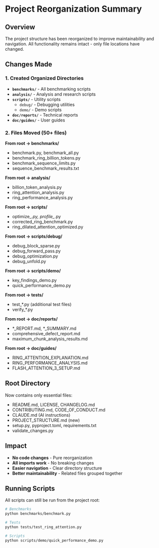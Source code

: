 # Project Reorganization Summary

## Overview

The project structure has been reorganized to improve maintainability and navigation. All functionality remains intact - only file locations have changed.

## Changes Made

### 1. Created Organized Directories

- **`benchmarks/`** - All benchmarking scripts
- **`analysis/`** - Analysis and research scripts  
- **`scripts/`** - Utility scripts
  - `debug/` - Debugging utilities
  - `demo/` - Demo scripts
- **`doc/reports/`** - Technical reports
- **`doc/guides/`** - User guides

### 2. Files Moved (50+ files)

**From root → benchmarks/**
- benchmark.py, benchmark_all.py
- benchmark_ring_billion_tokens.py
- benchmark_sequence_limits.py
- sequence_benchmark_results.txt

**From root → analysis/**
- billion_token_analysis.py
- ring_attention_analysis.py  
- ring_performance_analysis.py

**From root → scripts/**
- optimize_*.py, profile_*.py
- corrected_ring_benchmark.py
- ring_dilated_attention_optimized.py

**From root → scripts/debug/**
- debug_block_sparse.py
- debug_forward_pass.py
- debug_optimization.py
- debug_unfold.py

**From root → scripts/demo/**
- key_findings_demo.py
- quick_performance_demo.py

**From root → tests/**
- test_*.py (additional test files)
- verify_*.py

**From root → doc/reports/**
- *_REPORT.md, *_SUMMARY.md
- comprehensive_defect_report.md
- maximum_chunk_analysis_results.md

**From root → doc/guides/**
- RING_ATTENTION_EXPLANATION.md
- RING_PERFORMANCE_ANALYSIS.md
- FLASH_ATTENTION_3_SETUP.md

## Root Directory

Now contains only essential files:
- README.md, LICENSE, CHANGELOG.md
- CONTRIBUTING.md, CODE_OF_CONDUCT.md  
- CLAUDE.md (AI instructions)
- PROJECT_STRUCTURE.md (new)
- setup.py, pyproject.toml, requirements.txt
- validate_changes.py

## Impact

- **No code changes** - Pure reorganization
- **All imports work** - No breaking changes
- **Easier navigation** - Clear directory structure
- **Better maintainability** - Related files grouped together

## Running Scripts

All scripts can still be run from the project root:

```bash
# Benchmarks
python benchmarks/benchmark.py

# Tests  
python tests/test_ring_attention.py

# Scripts
python scripts/demo/quick_performance_demo.py
```